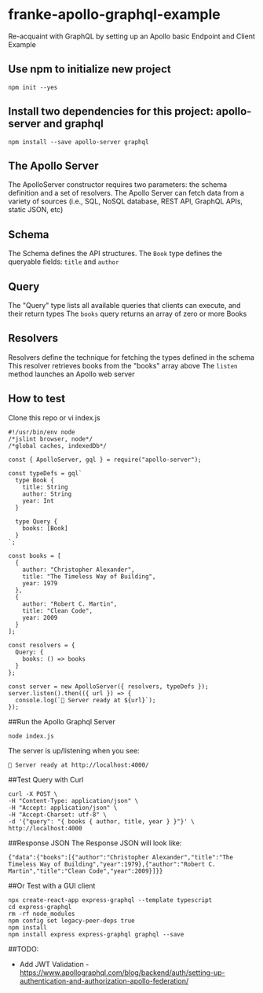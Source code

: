 # franke-apollo-graphql-example
Re-acquaint with GraphQL by setting up an Apollo basic Endpoint and Client Example

## Use npm to initialize new project
```
npm init --yes
```

## Install two dependencies for this project: apollo-server and graphql
```
npm install --save apollo-server graphql
```

## The Apollo Server
The ApolloServer constructor requires two parameters: the schema definition and a set of resolvers.  The Apollo Server can fetch data from a variety of sources (i.e., SQL,  NoSQL database, REST API, GraphQL APIs,  static JSON, etc)

## Schema
The Schema defines the API structures. 
The `Book` type defines the queryable fields: `title` and `author`

## Query
The "Query" type lists all available queries that clients can execute, and their return types
The `books` query returns an array of zero or more Books

## Resolvers
Resolvers define the technique for fetching the types defined in the schema
This resolver retrieves books from the "books" array above
The `listen` method launches an Apollo web server

## How to test
Clone this repo or vi index.js

```
#!/usr/bin/env node
/*jslint browser, node*/
/*global caches, indexedDb*/

const { ApolloServer, gql } = require("apollo-server");

const typeDefs = gql`
  type Book {
    title: String
    author: String
    year: Int
  }

  type Query {
    books: [Book]
  }
`;

const books = [
  {
    author: "Christopher Alexander",
    title: "The Timeless Way of Building",
    year: 1979
  },
  {
    author: "Robert C. Martin",
    title: "Clean Code",
    year: 2009
  }
];

const resolvers = {
  Query: {
    books: () => books
  }
};

const server = new ApolloServer({ resolvers, typeDefs });
server.listen().then(({ url }) => {
  console.log(`🚀 Server ready at ${url}`);
});
```

##Run the Apollo Graphql Server
```
node index.js
```
The server is up/listening when you see:
```
🚀 Server ready at http://localhost:4000/
```

##Test Query with Curl
```
curl -X POST \
-H "Content-Type: application/json" \
-H "Accept: application/json" \
-H "Accept-Charset: utf-8" \
-d '{"query": "{ books { author, title, year } }"}' \
http://localhost:4000
```

##Response JSON
The Response JSON will look like:

```
{"data":{"books":[{"author":"Christopher Alexander","title":"The Timeless Way of Building","year":1979},{"author":"Robert C. Martin","title":"Clean Code","year":2009}]}}
```

##Or Test with a GUI client 
```
npx create-react-app express-graphql --template typescript
cd express-graphql
rm -rf node_modules
npm config set legacy-peer-deps true
npm install
npm install express express-graphql graphql --save
```

##TODO:  
- Add JWT Validation - https://www.apollographql.com/blog/backend/auth/setting-up-authentication-and-authorization-apollo-federation/


